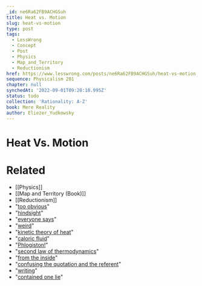 ```yaml
---
_id: ne6Ra62FB9ACHGSuh
title: Heat vs. Motion
slug: heat-vs-motion
type: post
tags:
  - LessWrong
  - Concept
  - Post
  - Physics
  - Map_and_Territory
  - Reductionism
href: https://www.lesswrong.com/posts/ne6Ra62FB9ACHGSuh/heat-vs-motion
sequence: Physicalism 201
chapter: null
synchedAt: '2022-09-01T09:28:18.995Z'
status: todo
collection: 'Rationality: A-Z'
book: Mere Reality
author: Eliezer_Yudkowsky
---
```


# Heat Vs. Motion


# Related

- [[Physics]]
- [[Map and Territory (Book)]]
- [[Reductionism]]
- "[too obvious](http://www.overcomingbias.com/2007/08/failing-to-lear.html)"
- "[hindsight](http://www.overcomingbias.com/2007/08/hindsight-deval.html)"
- "[everyone says](http://www.overcomingbias.com/2007/10/cached-thoughts.html)"
- "[weird](http://www.overcomingbias.com/2007/12/cultish-counter.html)"
- "[kinetic theory of heat](http://en.wikipedia.org/wiki/Theory_of_heat)"
- "[caloric fluid](http://en.wikipedia.org/wiki/Caloric)"
- "[Phlogiston!](http://www.overcomingbias.com/2007/08/fake-causality.html)"
- "[second law of thermodynamics](http://www.overcomingbias.com/2008/02/second-law.html)"
- "[from the inside](http://www.overcomingbias.com/2008/02/algorithm-feels.html)"
- "[confusing the quotation and the referent](http://www.overcomingbias.com/2008/03/quote-not-refer.html)"
- "[writing](http://books.google.com/books?id=cEPNtxAoYPAC&pg=PA18&lpg=PA18&dq=h2o+logically+possible&source=web&ots=R9zyWvo3Uz&sig=FjyegdF0D-2I77l7dHQ-RRkSR88&hl=en)"
- "[contained one lie](http://www.overcomingbias.com/2008/02/my-favorite-lia.html)"
